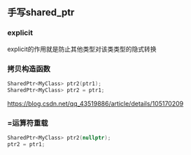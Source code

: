 ## 手写shared_ptr

### explicit
explicit的作用就是防止其他类型对该类类型的隐式转换

### 拷贝构造函数
```c++
SharedPtr<MyClass> ptr2(ptr1);
SharedPtr<MyClass> ptr2 = ptr1;
```
https://blog.csdn.net/qq_43519886/article/details/105170209


### =运算符重载
```c++
SharedPtr<MyClass> ptr2(nullptr);
ptr2 = ptr1;
```